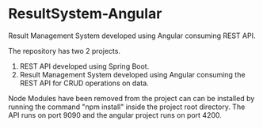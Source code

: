 # ResultSystem-Angular
Result Management System developed using Angular consuming REST API.

The repository has two 2 projects.
1. REST API developed using Spring Boot.
2. Result Management System developed using Angular consuming the REST API for CRUD operations on data.

Node Modules have been removed from the project can can be installed by running the command "npm install" inside the project root directory.
The API runs on port 9090 and the angular project runs on port 4200.
